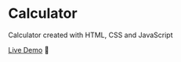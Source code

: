 # Calculator
Calculator created with HTML, CSS and JavaScript

[Live Demo](https://razlevio.github.io/calculator/) 🧮
